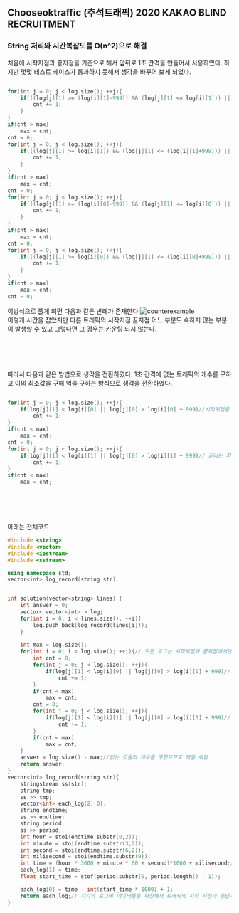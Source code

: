 ## Chooseoktraffic (추석트래픽) 2020 KAKAO BLIND RECRUITMENT
### String 처리와 시간복잡도를 O(n^2)으로 해결


처음에 시작지점과 끝지점을 기준으로 해서 앞뒤로 1초 간격을 만들어서 사용하였다. 하지만 몇몇 테스트 케이스가 통과하지 못해서 생각을 바꾸어 보게 되었다. 
```c++

for(int j = 0; j < log.size(); ++j){
	if(((log[j][1] >= (log[i][1]-999)) && (log[j][1] <= log[i][1])) || ((log[j][0] >= (log[i][1]-999)) && (log[j][0] <= log[i][1]))){//끝나는 지점으로 부터 앞으로 1초 간격동안 로그의 시작지점 또는 끝나는 지점이 포함되는지 확인
		cnt += 1;
	}
}
if(cnt > max)
	max = cnt;
cnt = 0;
for(int j = 0; j < log.size(); ++j){
	if(((log[j][1] >= log[i][1]) && (log[j][1] <= (log[i][1]+999))) || ((log[j][0] >= log[i][1]) && (log[j][0] <= (log[i][1]+999)))){//끝나는 지점으로 부터 뒤로 1초 간격동안 로그의 시작지점 또는 끝나는 지점이 포함되는지 확인
		cnt += 1;
	}
}
if(cnt > max)
	max = cnt;
cnt = 0;
for(int j = 0; j < log.size(); ++j){
	if(((log[j][1] >= (log[i][0]-999)) && (log[j][1] <= log[i][0])) || ((log[j][0] >= (log[i][0]-999)) && (log[j][0] <= log[i][0]))){//시작하는 지점으로 부터 앞으로 1초 간격동안 로그의 시작지점 또는 끝나는 지점이 포함되는지 확인
		cnt += 1;
	}
}
if(cnt > max)
	max = cnt;
cnt = 0;
for(int j = 0; j < log.size(); ++j){
	if(((log[j][1] >= log[i][0]) && (log[j][1] <= (log[i][0]+999))) || ((log[j][0] >= log[i][0]) && (log[j][0] <= (log[i][0]+999)))){//시작하는 지점으로 부터 뒤로 1초 간격동안 로그의 시작지점 또는 끝나는 지점이 포함되는지 확인
		cnt += 1;
	}
}
if(cnt > max)
	max = cnt;
cnt = 0;

```

이방식으로 풀게 되면 다음과 같은 반례가 존재한다
![counterexample](https://user-images.githubusercontent.com/41224549/80866859-0565dc00-8ccc-11ea-81b3-cad9f5e864bf.png)
<br>
이렇게 시간을 잡았지만 다른 트래픽의 시작지점 끝지점 어느 부분도 속하지 않는 부분이 발생할 수 있고 그렇다면 그 경우는 카운팅 되지 않는다.


<br><br><br><br>
따라서 다음과 같은 방법으로 생각을 전환하였다. 1초 간격에 없는 트래픽의 개수를 구하고 이의 최소값을 구해 역을 구하는 방식으로 생각을 전환하였다.

```c++

for(int j = 0; j < log.size(); ++j){
    if(log[j][1] < log[i][0] || log[j][0] > log[i][0] + 999)//시작지점을 기점으로 해서 1초 간격 사이에 트래픽이 없는지
        cnt += 1;
}
if(cnt < max)
    max = cnt;
cnt = 0;
for(int j = 0; j < log.size(); ++j){
    if(log[j][1] < log[i][1] || log[j][0] > log[i][1] + 999)// 끝나는 지점을 기점으로 해서 1초 간격 사이에 트래픽이 없는지
        cnt += 1;
}
if(cnt < max)
    max = cnt;
```

<br><br><br><br>
아래는 전체코드 

```c++
#include <string>
#include <vector>
#include <iostream>
#include <sstream>

using namespace std;
vector<int> log_record(string str);


int solution(vector<string> lines) {
    int answer = 0;
	vector< vector<int> > log;
	for(int i = 0; i < lines.size(); ++i){
		log.push_back(log_record(lines[i]));
	}
	
	int max = log.size();
	for(int i = 0; i < log.size(); ++i){// 모든 로그는 시작지점과 끝지점에서만 변경된다는 것을 확인
		int cnt = 0;	
		for(int j = 0; j < log.size(); ++j){
			if(log[j][1] < log[i][0] || log[j][0] > log[i][0] + 999)//시작지점을 기점으로 해서 1초 간격 사이에 트래픽이 없는지
				cnt += 1;
		}
		if(cnt < max)
			max = cnt;
		cnt = 0;
		for(int j = 0; j < log.size(); ++j){
			if(log[j][1] < log[i][1] || log[j][0] > log[i][1] + 999)// 끝나는 지점을 기점으로 해서 1초 간격 사이에 트래픽이 없는지
				cnt += 1;
		}
		if(cnt < max)
			max = cnt;
	}
	answer = log.size() - max;//없는 것들의 개수를 구했으므로 역을 취함
    return answer;
}
vector<int> log_record(string str){
	stringstream ss(str);
	string tmp;
	ss >> tmp;
	vector<int> each_log(2, 0);
	string endtime;
	ss >> endtime;
	string period;
	ss >> period;
	int hour = stoi(endtime.substr(0,2));
	int minute = stoi(endtime.substr(3,2));
	int second = stoi(endtime.substr(6,2));
	int milisecond = stoi(endtime.substr(9));
	int time = (hour * 3600 + minute * 60 + second)*1000 + milisecond;//end time info  각각의 로그를 밀리세컨드 단위로 치환하여 단위를 통일 가장 작은 단위로 통일을 해야 계산이 가능
	each_log[1] = time;
	float start_time = stof(period.substr(0, period.length() - 1));

	each_log[0] = time - int(start_time * 1000) + 1;
	return each_log;// 각각의 로그에 데이터들을 파싱해서 트래픽의 시작 지점과 응답지점을 담고 있는 vector를 반환
}
```